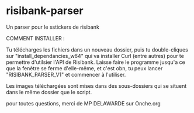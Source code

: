 # risibank-parser
Un parser pour le sstickers de risibank

COMMENT INSTALLER :

Tu télécharges les fichiers dans un nouveau dossier, puis tu double-cliques sur "install_dependancies_w64" qui va installer Curl (entre autres) pour te permettre d'utilsier l'API de Risibank.
Laisse faire le programme jusqu'a ce que la fenètre se ferme d'elle-même, et c'est obn, tu peux lancer "RISIBANK_PARSER_V1" et commencer à l'utiliser.

Les images téléchargées sont mises dans des sous-dossiers qui se situent dans le même dossier que le script.

pour toutes questions, merci de MP DELAWARDE sur Onche.org
